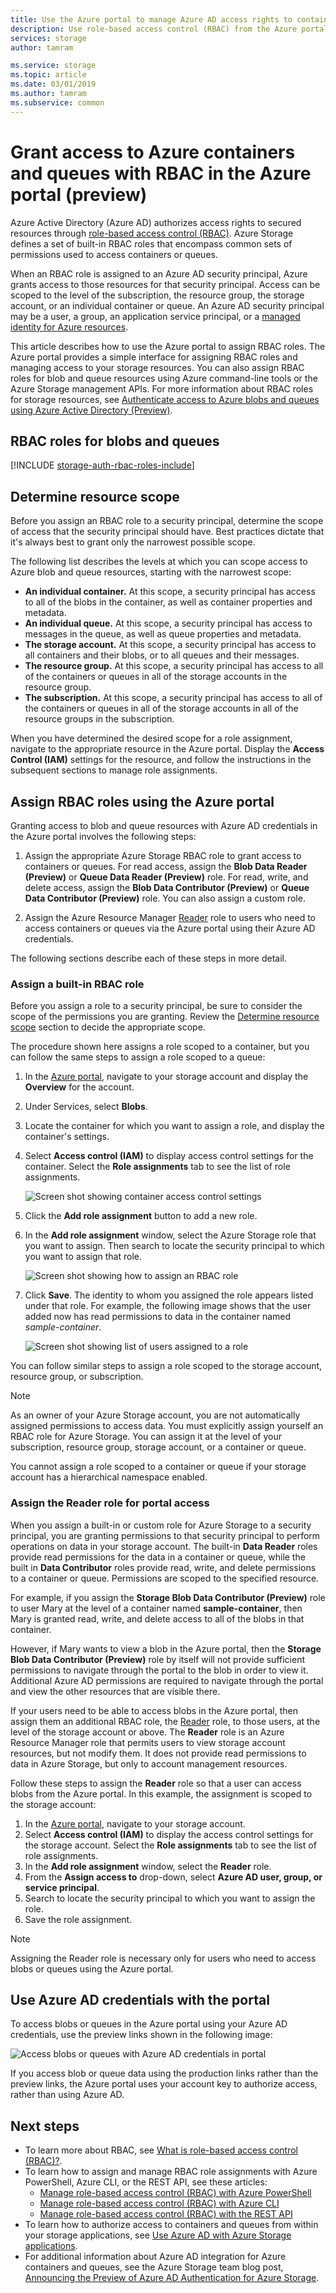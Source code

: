 ```yaml
---
title: Use the Azure portal to manage Azure AD access rights to containers and queues with RBAC (preview) - Azure Storage | Microsoft Docs
description: Use role-based access control (RBAC) from the Azure portal to assign access to containers and queues to security principals. Azure Storage supports built-in and custom RBAC roles for authentication via Azure AD.
services: storage
author: tamram

ms.service: storage
ms.topic: article
ms.date: 03/01/2019
ms.author: tamram
ms.subservice: common
---
```


# Grant access to Azure containers and queues with RBAC in the Azure portal (preview)

Azure Active Directory (Azure AD) authorizes access rights to secured resources through [role-based access control (RBAC)](../../role-based-access-control/overview.md). Azure Storage defines a set of built-in RBAC roles that encompass common sets of permissions used to access containers or queues. 

When an RBAC role is assigned to an Azure AD security principal, Azure grants access to those resources for that security principal. Access can be scoped to the level of the subscription, the resource group, the storage account, or an individual container or queue. An Azure AD security principal may be a user, a group, an application service principal, or a [managed identity for Azure resources](../../active-directory/managed-identities-azure-resources/overview.md).

This article describes how to use the Azure portal to assign RBAC roles. The Azure portal provides a simple interface for assigning RBAC roles and managing access to your storage resources. You can also assign RBAC roles for blob and queue resources using Azure command-line tools or the Azure Storage management APIs. For more information about RBAC roles for storage resources, see [Authenticate access to Azure blobs and queues using Azure Active Directory (Preview)](storage-auth-aad.md). 

## RBAC roles for blobs and queues

[!INCLUDE [storage-auth-rbac-roles-include](../../../includes/storage-auth-rbac-roles-include.md)]

## Determine resource scope 

Before you assign an RBAC role to a security principal, determine the scope of access that the security principal should have. Best practices dictate that it's always best to grant only the narrowest possible scope.

The following list describes the levels at which you can scope access to Azure blob and queue resources, starting with the narrowest scope:

- **An individual container.** At this scope, a security principal has access to all of the blobs in the container, as well as container properties and metadata.
- **An individual queue.** At this scope, a security principal has access to messages in the queue, as well as queue properties and metadata.
- **The storage account.** At this scope, a security principal has access to all containers and their blobs, or to all queues and their messages.
- **The resource group.** At this scope, a security principal has access to all of the containers or queues in all of the storage accounts in the resource group.
- **The subscription.** At this scope, a security principal has access to all of the containers or queues in all of the storage accounts in all of the resource groups in the subscription.

When you have determined the desired scope for a role assignment, navigate to the appropriate resource in the Azure portal. Display the **Access Control (IAM)** settings for the resource, and follow the instructions in the subsequent sections to manage role assignments.

## Assign RBAC roles using the Azure portal

Granting access to blob and queue resources with Azure AD credentials in the Azure portal involves the following steps: 

1. Assign the appropriate Azure Storage RBAC role to grant access to containers or queues. For read access, assign the **Blob Data Reader (Preview)** or **Queue Data Reader (Preview)** role. For read, write, and delete access, assign the **Blob Data Contributor (Preview)** or **Queue Data Contributor (Preview)** role. You can also assign a custom role.

1. Assign the Azure Resource Manager [Reader](../../role-based-access-control/built-in-roles.md#reader) role to users who need to access containers or queues via the Azure portal using their Azure AD credentials. 

The following sections describe each of these steps in more detail.

### Assign a built-in RBAC role

Before you assign a role to a security principal, be sure to consider the scope of the permissions you are granting. Review the [Determine resource scope](#determine-resource-scope) section to decide the appropriate scope.

The procedure shown here assigns a role scoped to a container, but you can follow the same steps to assign a role scoped to a queue: 

1. In the [Azure portal](https://portal.azure.com), navigate to your storage account and display the **Overview** for the account.
1. Under Services, select **Blobs**. 
1. Locate the container for which you want to assign a role, and display the container's settings. 
1. Select **Access control (IAM)** to display access control settings for the container. Select the **Role assignments** tab to see the list of role assignments.

    ![Screen shot showing container access control settings](media/storage-auth-aad-rbac/portal-access-control-container.png)

1. Click the **Add role assignment** button to add a new role.
1. In the **Add role assignment** window, select the Azure Storage role that you want to assign. Then search to locate the security principal to which you want to assign that role.

    ![Screen shot showing how to assign an RBAC role](media/storage-auth-aad-rbac/add-rbac-role.png)

1. Click **Save**. The identity to whom you assigned the role appears listed under that role. For example, the following image shows that the user added now has read permissions to data in the container named *sample-container*.

    ![Screen shot showing list of users assigned to a role](media/storage-auth-aad-rbac/container-scoped-role.png)

You can follow similar steps to assign a role scoped to the storage account, resource group, or subscription.

> [!NOTE]
> As an owner of your Azure Storage account, you are not automatically assigned permissions to access data. You must explicitly assign yourself an RBAC role for Azure Storage. You can assign it at the level of your subscription, resource group, storage account, or a container or queue.
> 
> You cannot assign a role scoped to a container or queue if your storage account has a hierarchical namespace enabled.

### Assign the Reader role for portal access

When you assign a built-in or custom role for Azure Storage to a security principal, you are granting permissions to that security principal to perform operations on data in your storage account. The built-in **Data Reader** roles provide read permissions for the data in a container or queue, while the built in **Data Contributor** roles provide read, write, and delete permissions to a container or queue. Permissions are scoped to the specified resource.  

For example, if you assign the **Storage Blob Data Contributor (Preview)** role to user Mary at the level of a container named **sample-container**, then Mary is granted read, write, and delete access to all of the blobs in that container.

However, if Mary wants to view a blob in the Azure portal, then the **Storage Blob Data Contributor (Preview)** role by itself will not provide sufficient permissions to navigate through the portal to the blob in order to view it. Additional Azure AD permissions are required to navigate through the portal and view the other resources that are visible there.

If your users need to be able to access blobs in the Azure portal, then assign them an additional RBAC role, the [Reader](../../role-based-access-control/built-in-roles.md#reader) role, to those users, at the level of the storage account or above. The **Reader** role is an Azure Resource Manager role that permits users to view storage account resources, but not modify them. It does not provide read permissions to data in Azure Storage, but only to account management resources.

Follow these steps to assign the **Reader** role so that a user can access blobs from the Azure portal. In this example, the assignment is scoped to the storage account:

1. In the [Azure portal](https://portal.azure.com), navigate to your storage account.
1. Select **Access control (IAM)** to display the access control settings for the storage account. Select the **Role assignments** tab to see the list of role assignments.
1. In the **Add role assignment** window, select the **Reader** role. 
1. From the **Assign access to** drop-down, select **Azure AD user, group, or service principal**.
1. Search to locate the security principal to which you want to assign the role.
1. Save the role assignment.

> [!NOTE]
> Assigning the Reader role is necessary only for users who need to access blobs or queues using the Azure portal. 

## Use Azure AD credentials with the portal

To access blobs or queues in the Azure portal using your Azure AD credentials, use the preview links shown in the following image:

![Access blobs or queues with Azure AD credentials in portal](media/storage-auth-aad-rbac/access-data-azure-ad.png)

If you access blob or queue data using the production links rather than the preview links, the Azure portal uses your account key to authorize access, rather than using Azure AD.

## Next steps

- To learn more about RBAC, see [What is role-based access control (RBAC)?](../../role-based-access-control/overview.md).
- To learn how to assign and manage RBAC role assignments with Azure PowerShell, Azure CLI, or the REST API, see these articles:
    - [Manage role-based access control (RBAC) with Azure PowerShell](../../role-based-access-control/role-assignments-powershell.md)
    - [Manage role-based access control (RBAC) with Azure CLI](../../role-based-access-control/role-assignments-cli.md)
    - [Manage role-based access control (RBAC) with the REST API](../../role-based-access-control/role-assignments-rest.md)
- To learn how to authorize access to containers and queues from within your storage applications, see [Use Azure AD with Azure Storage applications](storage-auth-aad-app.md).
- For additional information about Azure AD integration for Azure containers and queues, see the Azure Storage team blog post, [Announcing the Preview of Azure AD Authentication for Azure Storage](https://azure.microsoft.com/blog/announcing-the-preview-of-aad-authentication-for-storage/).
